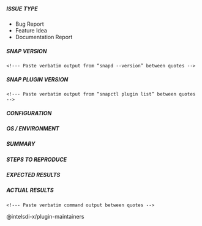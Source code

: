 <!--- Verify first that your issue/request is not already reported in GitHub -->

##### ISSUE TYPE
<!--- Pick one below and delete the rest: -->
 - Bug Report
 - Feature Idea
 - Documentation Report


##### SNAP VERSION
```
<!--- Paste verbatim output from “snapd --version” between quotes -->
```
##### SNAP PLUGIN VERSION
```
<!--- Paste verbatim output from “snapctl plugin list” between quotes -->
```

##### CONFIGURATION
<!---
Mention any settings you have changed/added/removed in task description or snapd configuration
-->

##### OS / ENVIRONMENT
<!---
Mention the OS you are running snap / for plugin libvirt version
-->

##### SUMMARY
<!--- Explain the problem briefly -->

##### STEPS TO REPRODUCE
<!---
For bugs, show exactly how to reproduce the problem.
For new features, show how the feature would be used.
-->

<!--- You can also paste gist.github.com links for larger files -->

##### EXPECTED RESULTS
<!--- What did you expect to happen when running the steps above? -->

##### ACTUAL RESULTS
<!--- What actually happened? If possible run snapd with debug log -->

```
<!--- Paste verbatim command output between quotes -->
```
@intelsdi-x/plugin-maintainers